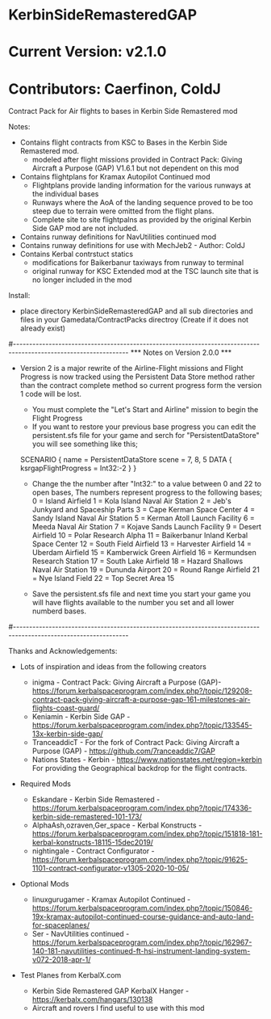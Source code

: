# KerbinSideRemasteredGAP  
# Current Version: v2.1.0
# Contributors: Caerfinon, ColdJ 
Contract Pack for Air flights to bases in Kerbin Side Remastered mod

Notes:
- Contains flight contracts from KSC to Bases in the Kerbin Side Remastered mod.
     - modeled after flight missions provided in Contract Pack: Giving Aircraft a Purpose (GAP) V1.6.1 but not dependent on this mod
- Contains flightplans for Kramax Autopilot Continued mod
     - Flightplans provide landing information for the various runways at the individual bases
     - Runways where the AoA of the landing sequence proved to be too steep due to terrain were omitted from the flight plans.
     - Complete site to site flightpalns as provided by the original Kerbin Side GAP mod are not included.
- Contains runway definitions for NavUtilities continued mod
- Contains runway definitions for use with MechJeb2 - Author: ColdJ   
- Contains Kerbal contrstuct statics 
	- modifications for Baikerbanur taxiways from runway to terminal
	- original runway for KSC Extended mod at the TSC launch site that is no longer included in the mod

Install:
- place directory KerbinSideRemasteredGAP and all sub directories and files in your Gamedata/ContractPacks directroy (Create if it does not already exist) 

#-----------------------------------------------------------------------------------------------------------------
*** Notes on Version 2.0.0 ***
- Version 2 is a major rewrite of the Airline-Flight missions and Flight Progress is now tracked using the Persistent Data Store method rather than the contract complete method so current progress form the version 1 code will be lost.
	- You must complete the "Let's Start and Airline" mission to begin the Flight Progress
	- If you want to restore your previous base progress you can edit the persistent.sfs file for your game and serch for "PersistentDataStore" you will see something like this; 
	
	SCENARIO
	{
		name = PersistentDataStore
		scene = 7, 8, 5
		DATA
		{
			ksrgapFlightProgress = Int32:-2
		}
	}
	
	- Change the the number after "Int32:" to a value between 0 and 22 to open bases, The numbers represent progress to the following bases; 
			0 = Island Airfield
			1 = Kola Island Naval Air Station
			2 = Jeb's Junkyard and Spaceship Parts
			3 = Cape Kerman Space Center
			4 = Sandy Island Naval Air Station
			5 = Kerman Atoll Launch Facility
			6 = Meeda Naval Air Station
			7 = Kojave Sands Launch Facility
			9 = Desert Airfield
			10 = Polar Research Alpha
			11 = Baikerbanur Inland Kerbal Space Center
			12 = South Field Airfield
			13 = Harvester Airfield
			14 = Uberdam Airfield
			15 = Kamberwick Green Airfield
			16 = Kermundsen Research Station
			17 = South Lake Airfield
			18 = Hazard Shallows Naval Air Station
			19 = Dununda Airport
			20 = Round Range Airfield
			21 = Nye Island Field
			22 = Top Secret Area 15
			
	- Save the persistent.sfs file and next time you start your game you will have flights available to the number you set and all lower numberd bases.  

#-----------------------------------------------------------------------------------------------------------------

Thanks and Acknowledgements:
- Lots of inspiration and ideas from the following creators
	- inigma - Contract Pack: Giving Aircraft a Purpose (GAP)- https://forum.kerbalspaceprogram.com/index.php?/topic/129208-contract-pack-giving-aircraft-a-purpose-gap-161-milestones-air-flights-coast-guard/
	- Keniamin - Kerbin Side GAP - https://forum.kerbalspaceprogram.com/index.php?/topic/133545-13x-kerbin-side-gap/
	- TranceaddicT - For the fork of Contract Pack: Giving Aircraft a Purpose (GAP) - https://github.com/7ranceaddic7/GAP
	- Nations States - Kerbin - https://www.nationstates.net/region=kerbin For providing the Geographical backdrop for the flight contracts. 

- Required Mods
	- Eskandare - Kerbin Side Remastered - https://forum.kerbalspaceprogram.com/index.php?/topic/174336-kerbin-side-remastered-101-173/
	- AlphaAsh,ozraven,Ger_space - Kerbal Konstructs - https://forum.kerbalspaceprogram.com/index.php?/topic/151818-181-kerbal-konstructs-18115-15dec2019/
	- nightingale - Contract Configurator - https://forum.kerbalspaceprogram.com/index.php?/topic/91625-1101-contract-configurator-v1305-2020-10-05/

- Optional Mods	
	- linuxgurugamer - Kramax Autopilot Continued - https://forum.kerbalspaceprogram.com/index.php?/topic/150846-19x-kramax-autopilot-continued-course-guidance-and-auto-land-for-spaceplanes/
	- Ser - NavUtilities continued - https://forum.kerbalspaceprogram.com/index.php?/topic/162967-140-181-navutilities-continued-ft-hsi-instrument-landing-system-v072-2018-apr-1/
	
- Test Planes from KerbalX.com 
	- Kerbin Side Remastered GAP KerbalX Hanger - https://kerbalx.com/hangars/130138
	- Aircraft and rovers I find useful to use with this mod 
	
	

	
	
	